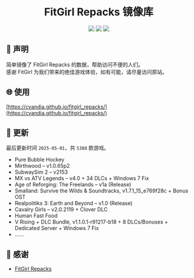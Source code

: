 ﻿<div align="center">

# FitGirl Repacks 镜像库

![](https://count.getloli.com/get/@fitgirl_repacks?theme=booru-lewd)
![](https://img.shields.io/badge/ci-passing-brightgreen.svg?logo=github) ![](https://img.shields.io/badge/license-MIT-brightgreen.svg)

</div>

## 📜 声明
简单镜像了 FitGirl Repacks 的数据，帮助访问不便的人们。  
感谢 FitGirl 为我们带来的绝佳游戏体验，如有可能，请尽量访问原站。

## 🌐 使用
[https://cvandia.github.io/fitgirl_repacks/](https://cvandia.github.io/fitgirl_repacks/)

## 🔄 更新
最后更新时间 `2025-05-01`，共 `5388` 款游戏。
- Pure Bubble Hockey
- Mirthwood – v1.0.65p2
- SubwaySim 2 – v2153
- MX vs ATV Legends – v4.0 + 34 DLCs + Windows 7 Fix
- Age of Reforging: The Freelands – v1a (Release)
- Smalland: Survive the Wilds & Soundtracks, v1.7.1_15_e769f28c + Bonus OST
- Realpolitiks 3: Earth and Beyond – v1.0 (Release)
- Cavalry Girls – v2.0.2119 + Clover DLC
- Human Fast Food
- V Rising + DLC Bundle, v1.1.0.1-r91217-b18 + 8 DLCs/Bonuses + Dedicated Server + Windows 7 Fix
- ……

## 🙏 感谢
- [FitGirl Repacks](https://fitgirl-repacks.site/)
